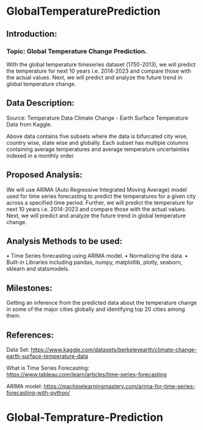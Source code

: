 # GlobalTemperaturePrediction
## Introduction:

### Topic: Global Temperature Change Prediction.

With the global temperature timeseries dataset (1750-2013), we will predict the temperature for next 10 years i.e. 2014-2023 and compare those with the actual values. Next, we will predict and analyze the future trend in global temperature change.

## Data Description:

Source: Temperature Data Climate Change - Earth Surface Temperature  Data from Kaggle.

Above data contains five subsets where the data is bifurcated city wise, country wise, state wise and globally. Each subset has multiple columns containing average temperatures and average temperature uncertainties indexed in a monthly order. 

## Proposed Analysis:

We will use ARIMA (Auto Regressive Integrated Moving Average) model used for time series forecasting to predict the temperatures for a given city across a specified time period. Further, we will predict the temperature for next 10 years i.e. 2014-2023 and compare those with the actual values. Next, we will predict and analyze the future trend in global temperature change.

## Analysis Methods to be used:

•	Time Series forecasting using ARIMA model.
•	Normalizing the data.
•	Built-in Libraries including pandas, numpy, matplotlib, plotly, seaborn, sklearn and statsmodels.

## Milestones:

Getting an inference from the predicted data about the temperature change in some of the major cities globally and identifying top 20 cities among them.

## References:

Data Set: https://www.kaggle.com/datasets/berkeleyearth/climate-change-earth-surface-temperature-data 

What is Time Series Forecasting: https://www.tableau.com/learn/articles/time-series-forecasting 

ARIMA model: https://machinelearningmastery.com/arima-for-time-series-forecasting-with-python/

# Global-Temprature-Prediction
